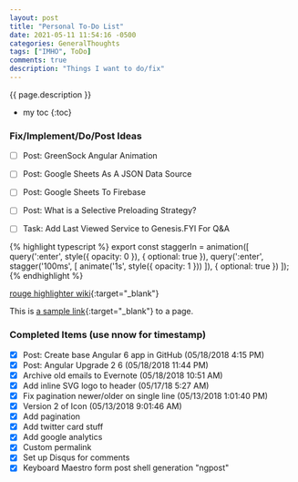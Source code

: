 ```yaml
---
layout: post
title: "Personal To-Do List"
date: 2021-05-11 11:54:16 -0500
categories: GeneralThoughts
tags: ["IMHO", ToDo]
comments: true
description: "Things I want to do/fix"
---  
```

{{ page.description }}  
* my toc
{:toc}  
### Fix/Implement/Do/Post Ideas
- [ ] Post: GreenSock Angular Animation
- [ ] Post: Google Sheets As A JSON Data Source
- [ ] Post: Google Sheets To Firebase
- [ ] Post: What is a Selective Preloading Strategy?
- [ ] Task: Add Last Viewed Service to Genesis.FYI For Q&A



{% highlight typescript %}
export const staggerIn = animation([
  query(':enter', style({ opacity: 0 }), { optional: true }),
  query(':enter', stagger('100ms', [
    animate('1s', style({ opacity: 1 }))
  ]), { optional: true })
]);
{% endhighlight %}

[rouge highlighter wiki](https://github.com/jneen/rouge/wiki/List-of-supported-languages-and-lexers){:target="_blank"}

This is [a sample link](http://rubyforge.org){:target="_blank"} to a page.


### Completed Items (use nnow for timestamp)
- [x] Post: Create base Angular 6 app in GitHub (05/18/2018 4:15 PM)
- [x] Post: Angular Upgrade 2 6 (05/18/2018 11:44 PM)
- [x] Archive old emails to Evernote (05/18/2018 10:51 AM)
- [x] Add inline SVG logo to header (05/17/18 5:27 AM)
- [x] Fix pagination newer/older on single line (05/13/2018  1:01:40 PM)
- [x] Version 2 of Icon (05/13/2018  9:01:46 AM)
- [x] Add pagination 
- [x] Add twitter card stuff
- [x] Add google analytics
- [x] Custom permalink
- [x] Set up Disqus for comments
- [x] Keyboard Maestro form post shell generation "ngpost"

<!-- 2018-05-10-01-jekyll-site-to-do-list.md -->
